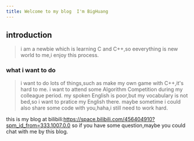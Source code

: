 ```yaml
---
title: Welcome to my blog  I'm BigHuang
---
```

## introduction
> i am a newbie which is learning C and C++,so eeverything is new world to me,i enjoy this process.
### what i want to do
> i want to do lots of things,such as make my own game with C++,it's hard to me.
> i want to attend some Algorithm Competition during my colleague period.
> my spoken English is poor,but my vocabulary is not bed,so i want to pratice my English there.
> maybe sometime i could also share some code with you,haha,i still need to work hard.

this is my blog at bilibili:https://space.bilibili.com/456404910?spm_id_from=333.1007.0.0
so if you have some question,maybe you could chat with me by this blog.
